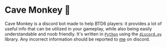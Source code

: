 # Cave Monkey 🎈
Cave Monkey is a discord bot made to help BTD6 players: it provides a lot of useful info that can be utilized in your gameplay, while also being easily understandable and noob friendly. It's written in [`Python`](https://www.python.org/)   using the [`discord.py`](https://github.com/Rapptz/discord.py) library. Any incorrect information should be reported to [me](https://discord.com/users/626333424965386240) on discord.

# 

